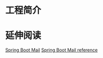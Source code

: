 # 工程简介

# 延伸阅读
[Spring Boot Mail](https://docs.spring.io/spring-boot/docs/2.5.4/reference/html/features.html#features.email)
[Spring Boot Mail reference](https://docs.spring.io/spring-framework/docs/5.3.9/reference/html/integration.html#mail)
